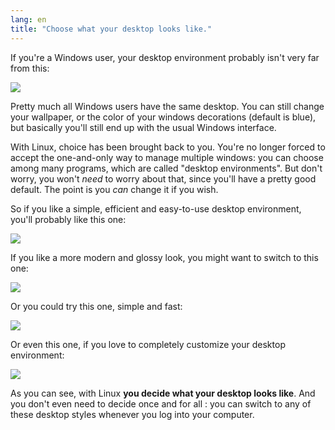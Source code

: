 ```yaml
---
lang: en
title: "Choose what your desktop looks like."
---
```


If you're a Windows user, your desktop environment probably isn't 
very far from this:

<img src="Images/windows_vista.jpg" />

Pretty much all Windows users have the same desktop. You can still 
change your wallpaper, or the color of your windows decorations (default 
is blue), but basically you'll still end up with the usual Windows 
interface.

With Linux, choice has been brought back to you. You're no longer 
forced to accept the one-and-only way to manage multiple windows: you 
can choose among many programs, which are called "desktop environments". But 
don't worry, you won't <i>need</i> to worry about that, since you'll 
have a pretty good default. The point is you <i>can</i> change 
it if you wish.

So if you like a simple, efficient and easy-to-use desktop 
environment, you'll probably like this one:

<img src="Images/ubuntu.jpg"/>

If you like a more modern and glossy look, you might want to switch 
to this one:

<img src="Images/kde.png" />

Or you could try this one, simple and fast:

<img src="Images/xfce.jpg" />

Or even this one, if you love to completely customize your desktop 
environment:

<img src="Images/wm.jpg" />

As you can see, with Linux <b>you decide what your desktop looks 
like</b>. And you don't even need to decide once and for all : you can 
switch to any of these desktop styles whenever you log into your 
computer.




